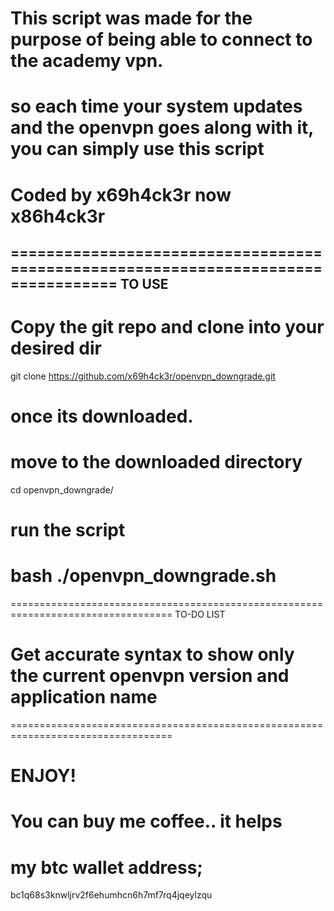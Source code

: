 # This script was made for the purpose of being able to connect to the academy vpn.
# so each time your system updates and the openvpn goes along with it, you can simply use this script

# Coded by x69h4ck3r now x86h4ck3r

==================================================================================
TO USE
----------------------------------------------------------------------------------
# Copy the git repo and clone into your desired dir
git clone https://github.com/x69h4ck3r/openvpn_downgrade.git

# once its downloaded. 
# move to the downloaded directory
cd openvpn_downgrade/
# run the script
bash ./openvpn_downgrade.sh
==================================================================================

==================================================================================
TO-DO LIST 
# Get accurate syntax to show only the current openvpn version and application name  
==================================================================================
# ENJOY!

# You can buy me coffee.. it helps
# my btc wallet address;
bc1q68s3knwljrv2f6ehumhcn6h7mf7rq4jqeylzqu
